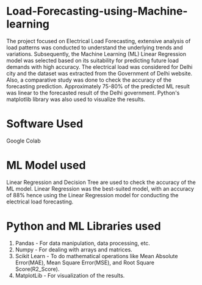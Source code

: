 # Load-Forecasting-using-Machine-learning
The project focused on Electrical Load Forecasting, extensive analysis of load patterns was conducted to understand the underlying trends and variations. Subsequently, the Machine Learning (ML) Linear Regression model was selected based on its suitability for predicting future load demands with high accuracy. The electrical load was considered for Delhi city and the dataset was extracted from the Government of Delhi website. Also, a comparative study was done to check the accuracy of the forecasting prediction. Approximately 75-80% of the predicted ML result was linear to the forecasted result of the Delhi government. Python's matplotlib library was also used to visualize the results. 

# Software Used
Google Colab

# ML Model used
Linear Regression and Decision Tree are used to check the accuracy of the ML model.
Linear Regression was the best-suited model, with an accuracy of 88% hence using the Linear Regression model for conducting the electrical load forecasting. 

# Python and ML Libraries used
1. Pandas - For data manipulation, data processing, etc.
2. Numpy - For dealing with arrays and matrices.
3. Scikit Learn - To do mathematical operations like Mean Absolute Error(MAE), Mean Square Error(MSE), and Root Square Score(R2_Score).
4. MatplotLib - For visualization of the results.
